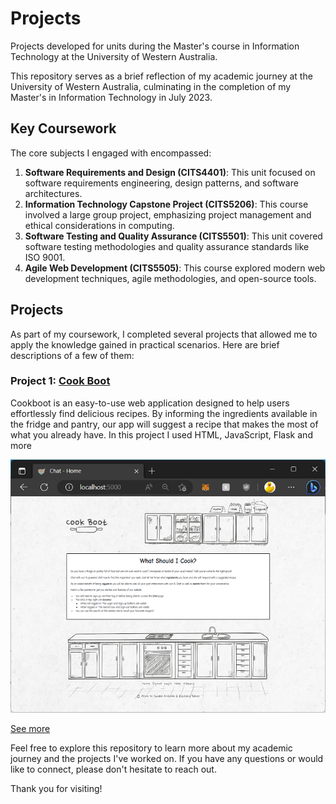 # Projects

Projects developed for units during the Master's course in Information Technology at the University of Western Australia.

This repository serves as a brief reflection of my academic journey at the University of Western Australia, culminating in the completion of my Master's in Information Technology in July 2023.


## Key Coursework

The core subjects I engaged with encompassed:

1. **Software Requirements and Design (CITS4401)**: This unit focused on software requirements engineering, design patterns, and software architectures.
2. **Information Technology Capstone Project (CITS5206)**: This course involved a large group project, emphasizing project management and ethical considerations in computing.
3. **Software Testing and Quality Assurance (CITS5501)**: This unit covered software testing methodologies and quality assurance standards like ISO 9001.
4. **Agile Web Development (CITS5505)**: This course explored modern web development techniques, agile methodologies, and open-source tools.

## Projects

As part of my coursework, I completed several projects that allowed me to apply the knowledge gained in practical scenarios. Here are brief descriptions of a few of them:

### Project 1: [Cook Boot](Project1-Agile/)

Cookboot is an easy-to-use web application designed to help users effortlessly find delicious recipes. By informing the ingredients available in the fridge and pantry, our app will suggest a recipe that makes the most of what you already have.
In this project I used HTML, JavaScript, Flask and more

![Screenshot](Project1-Agile/app/static/img/Screenshot_New.png)

[See more](Project1-Agile/)


Feel free to explore this repository to learn more about my academic journey and the projects I've worked on. If you have any questions or would like to connect, please don't hesitate to reach out.

Thank you for visiting!
